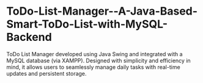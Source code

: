 # ToDo-List-Manager--A-Java-Based-Smart-ToDo-List-with-MySQL-Backend
ToDo List Manager developed using Java Swing and integrated with a MySQL database (via XAMPP). Designed with simplicity and efficiency in mind, it allows users to seamlessly manage daily tasks with real-time updates and persistent storage.
